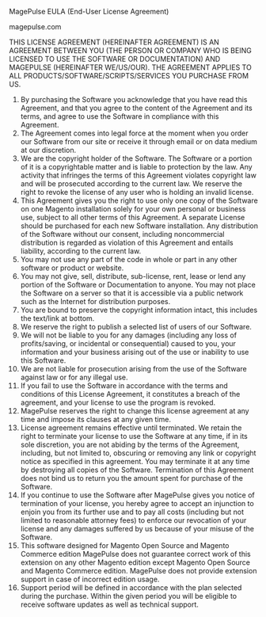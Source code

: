 MagePulse EULA (End-User License Agreement)

magepulse.com

THIS LICENSE AGREEMENT (HEREINAFTER AGREEMENT) IS AN AGREEMENT BETWEEN YOU (THE PERSON OR COMPANY WHO IS BEING LICENSED TO USE THE SOFTWARE OR DOCUMENTATION) AND MAGEPULSE (HEREINAFTER WE/US/OUR). THE AGREEMENT APPLIES TO ALL PRODUCTS/SOFTWARE/SCRIPTS/SERVICES YOU PURCHASE FROM US.

1. By purchasing the Software you acknowledge that you have read this Agreement, and that you agree to the content of the Agreement and its terms, and agree to use the Software in compliance with this Agreement.
2. The Agreement comes into legal force at the moment when you order our Software from our site or receive it through email or on data medium at our discretion.
3. We are the copyright holder of the Software. The Software or a portion of it is a copyrightable matter and is liable to protection by the law. Any activity that infringes the terms of this Agreement violates copyright law and will be prosecuted according to the current law. We reserve the right to revoke the license of any user who is holding an invalid license.
4. This Agreement gives you the right to use only one copy of the Software on one Magento installation solely for your own personal or business use, subject to all other terms of this Agreement. A separate License should be purchased for each new Software installation. Any distribution of the Software  without our consent, including noncommercial distribution is regarded as violation of this Agreement and entails liability, according to the current law.
5. You may not use any part of the code in whole or part in any other software or product or website.
6. You may not give, sell, distribute, sub-license, rent, lease or lend any portion of the Software or Documentation to anyone. You may not place the Software on a server so that it is accessible via a public network such as the Internet for distribution purposes.
7. You are bound to preserve the copyright information intact, this includes the text/link at bottom.
8. We reserve the right to publish a selected list of users of our Software.
9. We will not be liable to you for any damages (including any loss of profits/saving, or incidental or consequential) caused to you, your information and your business arising out of the use or inability to use this Software.
10. We are not liable for prosecution arising from the use of the Software against law or for any illegal use.
11. If you fail to use the Software in accordance with the terms and conditions of this License Agreement, it constitutes a breach of the agreement, and your license to use the program is revoked.
12. MagePulse reserves the right to change this license agreement at any time and impose its clauses at any given time.
13. License agreement remains effective until terminated. We retain the right to terminate your license to use the Software at any time, if in its sole discretion, you are not abiding by the terms of the Agreement, including, but not limited to, obscuring or removing any link or copyright notice as specified in this agreement. You may terminate it at any time by destroying all copies of the Software. Termination of this Agreement does not bind us to return you the amount spent for purchase of the Software.
14. If you continue to use the Software after MagePulse gives you notice of termination of your license, you hereby agree to accept an injunction to enjoin you from its further use and to pay all costs (including but not limited to reasonable attorney fees) to enforce our revocation of your license and any damages suffered by us because of your misuse of the Software.
15. This software designed for Magento Open Source and Magento Commerce edition MagePulse does not guarantee correct work of this extension on any other Magento edition except Magento Open Source and Magento Commerce edition. MagePulse does not provide extension support in case of incorrect edition usage.
16. Support period will be defined in accordance with the plan selected during the purchase. Within the given period you will be eligible to receive software updates as well as technical support.

